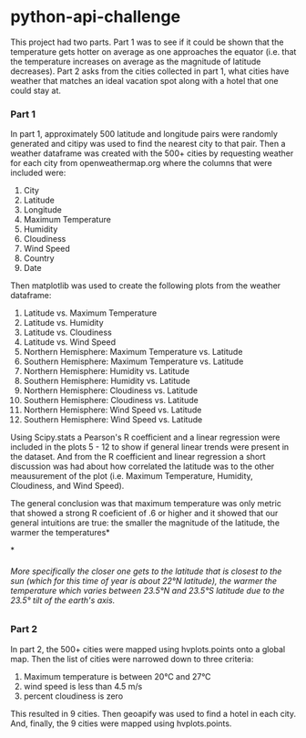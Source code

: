 # python-api-challenge
This project had two parts. Part 1 was to see if it could be shown that the temperature gets hotter on average as one approaches the equator (i.e. that the temperature increases on average as the magnitude of latitude decreases). Part 2 asks from the cities collected in part 1, what cities have weather that matches an ideal vacation spot along with a hotel that one could stay at.

### Part 1
In part 1, approximately 500 latitude and longitude pairs were randomly generated and citipy was used to find the nearest city to that pair. Then a weather dataframe was created with the 500+ cities by requesting weather for each city from openweathermap.org where the columns that were included were:

1. City
2. Latitude
3. Longitude
4. Maximum Temperature
5. Humidity
6. Cloudiness
7. Wind Speed
8. Country
9. Date

Then matplotlib was used to create the following plots from the weather dataframe:

1. Latitude vs. Maximum Temperature
2. Latitude vs. Humidity
3. Latitude vs. Cloudiness
4. Latitude vs. Wind Speed
5. Northern Hemisphere: Maximum Temperature vs. Latitude
6. Southern Hemisphere: Maximum Temperature vs. Latitude
7. Northern Hemisphere: Humidity vs. Latitude
8. Southern Hemisphere: Humidity vs. Latitude
9. Northern Hemisphere: Cloudiness vs. Latitude
10. Southern Hemisphere: Cloudiness vs. Latitude
11. Northern Hemisphere: Wind Speed vs. Latitude
12. Southern Hemisphere: Wind Speed vs. Latitude

Using Scipy.stats a Pearson's R coefficient and a linear regression were included in the plots 5 - 12 to show if general linear trends were present in the dataset. And from the R coefficient and linear regression a short discussion was had about how correlated the latitude was to the other meausurement of the plot (i.e. Maximum Temperature, Humidity, Cloudiness, and Wind Speed).

The general conclusion was that maximum temperature was only metric that showed a strong R coeficient of .6 or higher and it showed that our general intuitions are true: the smaller the magnitude of the latitude, the warmer the temperatures*


\* 
###### More specifically the closer one gets to the latitude that is closest to the sun (which for this time of year is about 22&#176;N latitude), the warmer the temperature which varies between 23.5&#176;N and 23.5&#176;S latitude due to the 23.5&#176; tilt of the earth's axis.

### Part 2
In part 2, the 500+ cities were mapped using hvplots.points onto a global map. Then the list of cities were narrowed down to three criteria:

1. Maximum temperature is between 20&#176;C and 27&#176;C
2. wind speed is less than 4.5 m/s
3. percent cloudiness is zero

This resulted in 9 cities. Then geoapify was used to find a hotel in each city. And, finally, the 9 cities were mapped using hvplots.points.
